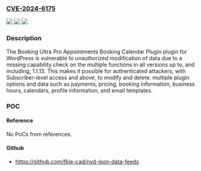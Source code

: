 ### [CVE-2024-6175](https://cve.mitre.org/cgi-bin/cvename.cgi?name=CVE-2024-6175)
![](https://img.shields.io/static/v1?label=Product&message=Booking%20Ultra%20Pro%20Appointments%20Booking%20Calendar%20Plugin&color=blue)
![](https://img.shields.io/static/v1?label=Version&message=*%3C%3D%201.1.13%20&color=brighgreen)
![](https://img.shields.io/static/v1?label=Vulnerability&message=CWE-862%20Missing%20Authorization&color=brighgreen)

### Description

The Booking Ultra Pro Appointments Booking Calendar Plugin plugin for WordPress is vulnerable to unauthorized modification of data due to a missing capability check on the multiple functions in all versions up to, and including, 1.1.13. This makes it possible for authenticated attackers, with Subscriber-level access and above, to modify and delete. multiple plugin options and data such as payments, pricing, booking information, business hours, calendars, profile information, and email templates.

### POC

#### Reference
No PoCs from references.

#### Github
- https://github.com/fkie-cad/nvd-json-data-feeds

